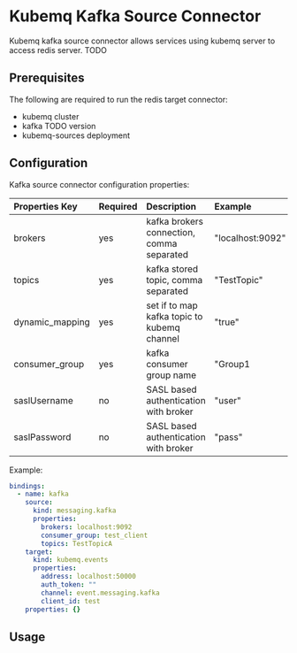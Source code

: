 # Kubemq Kafka Source Connector

Kubemq kafka source connector allows services using kubemq server to access redis server. TODO

## Prerequisites
The following are required to run the redis target connector:

- kubemq cluster
- kafka TODO version
- kubemq-sources deployment

## Configuration

Kafka source connector configuration properties:

| Properties Key | Required | Description                                | Example          |
|:---------------|:---------|:-------------------------------------------|:-----------------|
| brokers        | yes      | kafka brokers connection, comma separated  | "localhost:9092" |
| topics         | yes      | kafka stored topic, comma separated        | "TestTopic"      |
| dynamic_mapping| yes      | set if to map kafka topic to kubemq channel| "true"          |
| consumer_group | yes      | kafka consumer group name                  | "Group1          |
| saslUsername   | no       | SASL based authentication with broker      | "user"           |
| saslPassword   | no       | SASL based authentication with broker      | "pass"           |

Example:

```yaml
bindings:
  - name: kafka
    source:
      kind: messaging.kafka
      properties:
        brokers: localhost:9092
        consumer_group: test_client
        topics: TestTopicA
    target:
      kind: kubemq.events
      properties:
        address: localhost:50000
        auth_token: ""
        channel: event.messaging.kafka
        client_id: test
    properties: {}

```

## Usage

